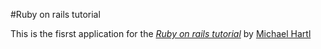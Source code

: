 #Ruby on rails tutorial

This is the fisrst application for the [*Ruby on rails tutorial*](http://ruby.railstutorial.com/) by [Michael Hartl](http://nesto.com/)